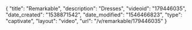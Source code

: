 {
    "title": "Remarkable",
    "description": "Dresses",
    "videoid": "179446035",
    "date_created": "1538871542",
    "date_modified": "1546466823",
    "type": "captivate",
    "layout": "video",
    "url": "\/v\/remarkable\/179446035"
}